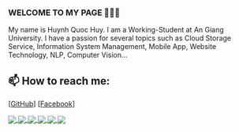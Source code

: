 ### WELCOME TO MY PAGE 👋👋👋
My name is Huynh Quoc Huy. I am a Working-Student at An Giang University. I have a passion for several topics such as Cloud Storage Service,  Information System Management, Mobile App, Website Technology, NLP, Computer Vision...<br>
## 📫 How to reach me: 

[[GitHub](https://github.com/hkhuang07/)]
[[Facebook](https://www.facebook.com/hk.huang07/)]

<a href="https://github.com/hkhuang07/Sales-Management-Application-In-3-Layer-Architecture-EF-Core">
  <!-- Change the `github-readme-stats.anuraghazra1.vercel.app` to `github-readme-stats.vercel.app`  -->
  <img align="center" src="https://github-readme-stats.anuraghazra1.vercel.app/api/pin/?username=hkhuang07&repo=Sales-Management-Application-In-3-Layer-Architecture-EF-Core&theme=highcontrast" />
</a>    

<a href="https://github.com/hkhuang07/Sales-Management-Website-Supabase">
  <!-- Change the `github-readme-stats.anuraghazra1.vercel.app` to `github-readme-stats.vercel.app`  -->
  <img align="center" src="https://github-readme-stats.anuraghazra1.vercel.app/api/pin/?username=hkhuang07&repo=Sales-Management-Website-Supabase&theme=cobalt" />
</a>    

<a href="https://github.com/hkhuang07/Sales-Management-Mobile-App-Firebase">
  <!-- Change the `github-readme-stats.anuraghazra1.vercel.app` to `github-readme-stats.vercel.app`  -->
  <img align="center" src="https://github-readme-stats.anuraghazra1.vercel.app/api/pin/?username=hkhuang07&repo=Sales-Management-Mobile-App-Firebase&theme=merko" />
</a>

<a href="https://github.com/hkhuang07/Long-Xuyen-Map-Website-Firesbase">
  <!-- Change the `github-readme-stats.anuraghazra1.vercel.app` to `github-readme-stats.vercel.app`  -->
  <img align="center" src="https://github-readme-stats.anuraghazra1.vercel.app/api/pin/?username=hkhuang07&repo=Long-Xuyen-Map-Website-Firesbase&theme=onedark" />
</a>


<a href="https://github.com/hkhuang07/Online-News-Site-NodeJS-MongoDB-Atlat">
  <!-- Change the `github-readme-stats.anuraghazra1.vercel.app` to `github-readme-stats.vercel.app`  -->
  <img align="center" src="https://github-readme-stats.anuraghazra1.vercel.app/api/pin/?username=hkhuang07&repo=Online-News-Site-NodeJS-MongoDB-Atlat&theme=dark" />
</a>

<a href="https://github.com/hkhuang07/2H-SecondHand-Website-PHP">
  <!-- Change the `github-readme-stats.anuraghazra1.vercel.app` to `github-readme-stats.vercel.app`  -->
  <img align="center" src="https://github-readme-stats.anuraghazra1.vercel.app/api/pin/?username=hkhuang07&repo=2H-SecondHand-Website-PHP&theme=gruvbox" />
</a>    


<!--theme=synthwave />
    theme=highcontrast" />
    theme=dracula"  />
    theme=radical" />
    theme=merko" />
    theme=gruvbox" />
    theme=dark" />
    theme=onedark" />
    theme=cobalt" />
!-->
